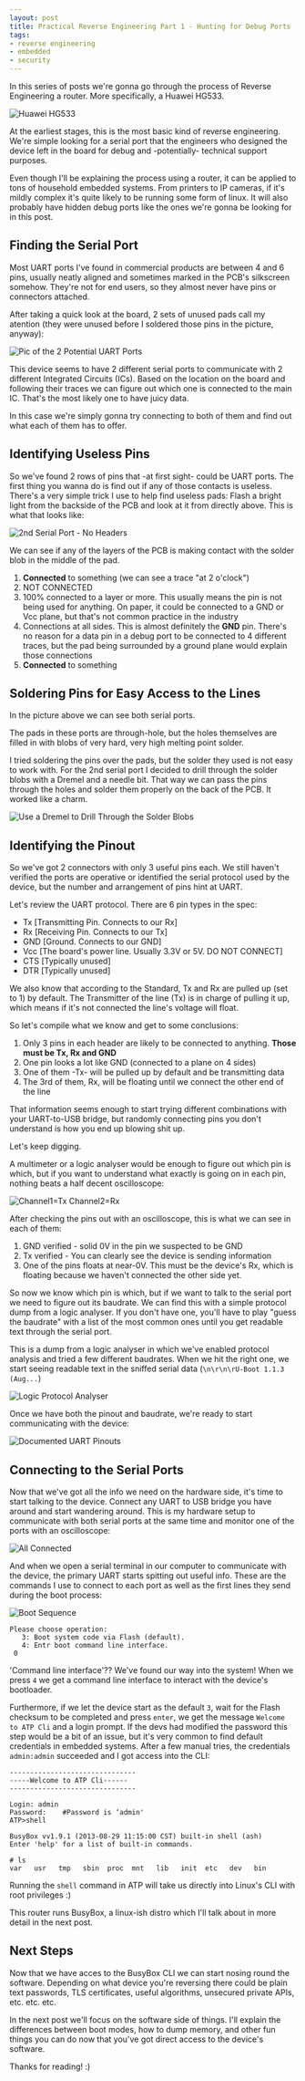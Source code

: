 ```yaml
---
layout: post
title: Practical Reverse Engineering Part 1 - Hunting for Debug Ports
tags:
- reverse engineering
- embedded
- security
---
```


In this series of posts we're gonna go through the process of Reverse Engineering
a router. More specifically, a Huawei HG533.

![Huawei HG533](https://i.imgur.com/UsxvPMo.jpg)

At the earliest stages, this is the most basic kind of reverse engineering.
We're simple looking for a serial port that the engineers who designed the device
left in the board for debug and -potentially- technical support purposes.

Even though I'll be explaining the process using a router, it can be applied to
tons of household embedded systems. From printers to IP cameras, if
it's mildly complex it's quite likely to be running some form of linux. It will
also probably have hidden debug ports like the ones we're gonna be looking for
in this post.

## Finding the Serial Port

Most UART ports I've found in commercial products are between 4 and 6 pins,
usually neatly aligned and sometimes marked in the PCB's silkscreen somehow.
They're not for end users, so they almost never have pins or connectors attached.

After taking a quick look at the board, 2 sets of unused pads call my atention
(they were unused before I soldered those pins in the picture, anyway):

![Pic of the 2 Potential UART Ports](https://i.imgur.com/5gJUa8R.jpg)

This device seems to have 2 different serial ports to communicate with
2 different Integrated Circuits (ICs). Based on the location on the board and
following their traces we can figure out which one is connected to the main IC.
That's the most likely one to have juicy data.

In this case we're simply gonna try connecting to both of them and find out what
each of them has to offer.

## Identifying Useless Pins

So we've found 2 rows of pins that -at first sight- could be UART ports. The
first thing you wanna do is find out if any of those contacts is useless.
There's a very simple trick I use to help find useless pads:
Flash a bright light from the backside of the PCB and look at it from directly
above. This is what that looks like:

![2nd Serial Port - No Headers](https://i.imgur.com/g0REmPG.jpg)

We can see if any of the layers of the PCB is making contact with the solder
blob in the middle of the pad.

1. **Connected** to something (we can see a trace "at 2 o'clock")
2. NOT CONNECTED
3. 100% connected to a layer or more. This usually means the pin is not
being used for anything. On paper, it could be connected to a GND or Vcc
plane, but that's not common practice in the industry
4. Connections at all sides. This is almost definitely the **GND** pin. There's
no reason for a data pin in a debug port to be connected to 4 different traces,
but the pad being surrounded by a ground plane would explain those connections
5. **Connected** to something

## Soldering Pins for Easy Access to the Lines

In the picture above we can see both serial ports.

The pads in these ports are through-hole, but the holes themselves are filled in
with blobs of very hard, very high melting point solder.

I tried soldering the pins over the pads, but the solder they used is not easy
to work with. For the 2nd serial port I decided to drill through the solder blobs
with a Dremel and a needle bit. That way we can pass the pins through the holes
and solder them properly on the back of the PCB. It worked like a charm.

![Use a Dremel to Drill Through the Solder Blobs](https://i.imgur.com/a8p40yt.jpg)

## Identifying the Pinout

So we've got 2 connectors with only 3 useful pins each. We still haven't verified
the ports are operative or identified the serial protocol used by the device, but
the number and arrangement of pins hint at UART.

Let's review the UART protocol. There are 6 pin types in the spec:

- Tx  [Transmitting Pin. Connects to our Rx]
- Rx  [Receiving Pin. Connects to our Tx]
- GND [Ground. Connects to our GND]
- Vcc [The board's power line. Usually 3.3V or 5V. DO NOT CONNECT]
- CTS [Typically unused]
- DTR [Typically unused]

We also know that according to the Standard, Tx and Rx are pulled up (set to 1)
by default. The Transmitter of the line (Tx) is in charge of pulling it up,
which means if it's not connected the line's voltage will float.

So let's compile what we know and get to some conclusions:

1. Only 3 pins in each header are likely to be connected to anything. **Those
must be Tx, Rx and GND**
2. One pin looks a lot like GND (connected to a plane on 4 sides)
3. One of them -Tx- will be pulled up by default and be transmitting data
4. The 3rd of them, Rx, will be floating until we connect the other end of the
line

That information seems enough to start trying different combinations with your
UART-to-USB bridge, but randomly connecting pins you don't understand is how you
end up blowing shit up.

Let's keep digging.

A multimeter or a logic analyser would be enough to figure out which pin is
which, but if you want to understand what exactly is going on in each pin,
nothing beats a half decent oscilloscope:

![Channel1=Tx Channel2=Rx](https://i.imgur.com/HuEshXs.png)

After checking the pins out with an oscilloscope, this is what we can see in
each of them:

1. GND verified - solid 0V in the pin we suspected to be GND
2. Tx verified - You can clearly see the device is sending information
3. One of the pins floats at near-0V. This must be the device's Rx, which is
floating because we haven't connected the other side yet.

So now we know which pin is which, but if we want to talk to the serial port
we need to figure out its baudrate. We can find this with a simple
protocol dump from a logic analyser. If you don't have one, you'll have to play
"guess the baudrate" with a list of the most common ones until you get readable
text through the serial port.

This is a dump from a logic analyser in which we've enabled protocol analysis
and tried a few different baudrates. When we hit the right one, we start seeing
readable text in the sniffed serial data (`\n\r\n\rU-Boot 1.1.3 (Aug...`)

![Logic Protocol Analyser](https://i.imgur.com/OkHJtsA.jpg)

Once we have both the pinout and baudrate, we're ready to start communicating
with the device:

![Documented UART Pinouts](https://i.imgur.com/znXRocn.jpg)

## Connecting to the Serial Ports

Now that we've got all the info we need on the hardware side, it's time to start
talking to the device. Connect any UART to USB bridge you have around and start
wandering around. This is my hardware setup to communicate with both serial
ports at the same time and monitor one of the ports with an oscilloscope:

![All Connected](https://i.imgur.com/aU83qTd.jpg)

And when we open a serial terminal in our computer to communicate with the device,
the primary UART starts spitting out useful info. These are the commands I use
to connect to each port as well as the first lines they send during the boot
process:

![Boot Sequence](http://i.imgur.com/t43E8dm.jpg)

```
Please choose operation:
   3: Boot system code via Flash (default).
   4: Entr boot command line interface.
 0
```

'Command line interface'?? We've found our way into the system! When we press `4`
we get a command line interface to interact with the device's bootloader.

Furthermore, if we let the device start as the default `3`, wait for the Flash
checksum to be completed and press `enter`, we get the message `Welcome to ATP Cli`
and a login prompt. If the devs had modified the password this step would be a
bit of an issue, but it's very common to find default credentials in embedded
systems. After a few manual tries, the credentials `admin:admin` succeeded and I
got access into the CLI:

```
-------------------------------
-----Welcome to ATP Cli------
-------------------------------

Login: admin
Password:    #Password is ‘admin'
ATP>shell

BusyBox vv1.9.1 (2013-08-29 11:15:00 CST) built-in shell (ash)
Enter 'help' for a list of built-in commands.

# ls
var   usr   tmp   sbin  proc  mnt   lib   init  etc   dev   bin
```

Running the `shell` command in ATP will take us directly into Linux's CLI with
root privileges :)

This router runs BusyBox, a linux-ish distro which I'll talk about in more detail
in the next post.

## Next Steps

Now that we have acces to the BusyBox CLI we can start nosing round the software.
Depending on what device you're reversing there could be plain text passwords,
TLS certificates, useful algorithms, unsecured private APIs, etc. etc. etc.

In the next post we'll focus on the software side of things. I'll explain the
differences between boot modes, how to dump memory, and other fun things
you can do now that you've got direct access to the device's software.

Thanks for reading! :)
